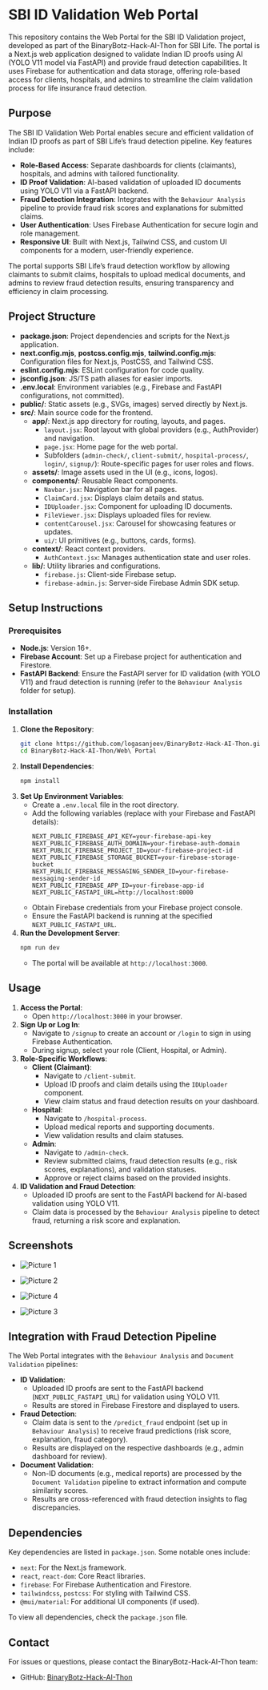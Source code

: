 # SBI ID Validation Web Portal

This repository contains the Web Portal for the SBI ID Validation project, developed as part of the BinaryBotz-Hack-AI-Thon for SBI Life. The portal is a Next.js web application designed to validate Indian ID proofs using AI (YOLO V11 model via FastAPI) and provide fraud detection capabilities. It uses Firebase for authentication and data storage, offering role-based access for clients, hospitals, and admins to streamline the claim validation process for life insurance fraud detection.

## Purpose
The SBI ID Validation Web Portal enables secure and efficient validation of Indian ID proofs as part of SBI Life’s fraud detection pipeline. Key features include:
- **Role-Based Access**: Separate dashboards for clients (claimants), hospitals, and admins with tailored functionality.
- **ID Proof Validation**: AI-based validation of uploaded ID documents using YOLO V11 via a FastAPI backend.
- **Fraud Detection Integration**: Integrates with the `Behaviour Analysis` pipeline to provide fraud risk scores and explanations for submitted claims.
- **User Authentication**: Uses Firebase Authentication for secure login and role management.
- **Responsive UI**: Built with Next.js, Tailwind CSS, and custom UI components for a modern, user-friendly experience.

The portal supports SBI Life’s fraud detection workflow by allowing claimants to submit claims, hospitals to upload medical documents, and admins to review fraud detection results, ensuring transparency and efficiency in claim processing.

## Project Structure
- **package.json**: Project dependencies and scripts for the Next.js application.
- **next.config.mjs**, **postcss.config.mjs**, **tailwind.config.mjs**: Configuration files for Next.js, PostCSS, and Tailwind CSS.
- **eslint.config.mjs**: ESLint configuration for code quality.
- **jsconfig.json**: JS/TS path aliases for easier imports.
- **.env.local**: Environment variables (e.g., Firebase and FastAPI configurations, not committed).
- **public/**: Static assets (e.g., SVGs, images) served directly by Next.js.
- **src/**: Main source code for the frontend.
  - **app/**: Next.js app directory for routing, layouts, and pages.
    - `layout.jsx`: Root layout with global providers (e.g., AuthProvider) and navigation.
    - `page.jsx`: Home page for the web portal.
    - Subfolders (`admin-check/`, `client-submit/`, `hospital-process/`, `login/`, `signup/`): Route-specific pages for user roles and flows.
  - **assets/**: Image assets used in the UI (e.g., icons, logos).
  - **components/**: Reusable React components.
    - `Navbar.jsx`: Navigation bar for all pages.
    - `ClaimCard.jsx`: Displays claim details and status.
    - `IDUploader.jsx`: Component for uploading ID documents.
    - `FileViewer.jsx`: Displays uploaded files for review.
    - `contentCarousel.jsx`: Carousel for showcasing features or updates.
    - `ui/`: UI primitives (e.g., buttons, cards, forms).
  - **context/**: React context providers.
    - `AuthContext.jsx`: Manages authentication state and user roles.
  - **lib/**: Utility libraries and configurations.
    - `firebase.js`: Client-side Firebase setup.
    - `firebase-admin.js`: Server-side Firebase Admin SDK setup.

## Setup Instructions
### Prerequisites
- **Node.js**: Version 16+.
- **Firebase Account**: Set up a Firebase project for authentication and Firestore.
- **FastAPI Backend**: Ensure the FastAPI server for ID validation (with YOLO V11) and fraud detection is running (refer to the `Behaviour Analysis` folder for setup).

### Installation
1. **Clone the Repository**:
   ```bash
   git clone https://github.com/logasanjeev/BinaryBotz-Hack-AI-Thon.git
   cd BinaryBotz-Hack-AI-Thon/Web\ Portal
   ```
2. **Install Dependencies**:
   ```bash
   npm install
   ```
3. **Set Up Environment Variables**:
   - Create a `.env.local` file in the root directory.
   - Add the following variables (replace with your Firebase and FastAPI details):
     ```
     NEXT_PUBLIC_FIREBASE_API_KEY=your-firebase-api-key
     NEXT_PUBLIC_FIREBASE_AUTH_DOMAIN=your-firebase-auth-domain
     NEXT_PUBLIC_FIREBASE_PROJECT_ID=your-firebase-project-id
     NEXT_PUBLIC_FIREBASE_STORAGE_BUCKET=your-firebase-storage-bucket
     NEXT_PUBLIC_FIREBASE_MESSAGING_SENDER_ID=your-firebase-messaging-sender-id
     NEXT_PUBLIC_FIREBASE_APP_ID=your-firebase-app-id
     NEXT_PUBLIC_FASTAPI_URL=http://localhost:8000
     ```
   - Obtain Firebase credentials from your Firebase project console.
   - Ensure the FastAPI backend is running at the specified `NEXT_PUBLIC_FASTAPI_URL`.
4. **Run the Development Server**:
   ```bash
   npm run dev
   ```
   - The portal will be available at `http://localhost:3000`.

## Usage
1. **Access the Portal**:
   - Open `http://localhost:3000` in your browser.
2. **Sign Up or Log In**:
   - Navigate to `/signup` to create an account or `/login` to sign in using Firebase Authentication.
   - During signup, select your role (Client, Hospital, or Admin).
3. **Role-Specific Workflows**:
   - **Client (Claimant)**:
     - Navigate to `/client-submit`.
     - Upload ID proofs and claim details using the `IDUploader` component.
     - View claim status and fraud detection results on your dashboard.
   - **Hospital**:
     - Navigate to `/hospital-process`.
     - Upload medical reports and supporting documents.
     - View validation results and claim statuses.
   - **Admin**:
     - Navigate to `/admin-check`.
     - Review submitted claims, fraud detection results (e.g., risk scores, explanations), and validation statuses.
     - Approve or reject claims based on the provided insights.
4. **ID Validation and Fraud Detection**:
   - Uploaded ID proofs are sent to the FastAPI backend for AI-based validation using YOLO V11.
   - Claim data is processed by the `Behaviour Analysis` pipeline to detect fraud, returning a risk score and explanation.

## Screenshots

- ![Picture 1](screenshots/picture1.png)

- ![Picture 2](screenshots/picture2.png)

- ![Picture 4](screenshots/picture4.png)

- ![Picture 3](screenshots/picture3.png)

## Integration with Fraud Detection Pipeline
The Web Portal integrates with the `Behaviour Analysis` and `Document Validation` pipelines:
- **ID Validation**:
  - Uploaded ID proofs are sent to the FastAPI backend (`NEXT_PUBLIC_FASTAPI_URL`) for validation using YOLO V11.
  - Results are stored in Firebase Firestore and displayed to users.
- **Fraud Detection**:
  - Claim data is sent to the `/predict_fraud` endpoint (set up in `Behaviour Analysis`) to receive fraud predictions (risk score, explanation, fraud category).
  - Results are displayed on the respective dashboards (e.g., admin dashboard for review).
- **Document Validation**:
  - Non-ID documents (e.g., medical reports) are processed by the `Document Validation` pipeline to extract information and compute similarity scores.
  - Results are cross-referenced with fraud detection insights to flag discrepancies.

## Dependencies
Key dependencies are listed in `package.json`. Some notable ones include:
- `next`: For the Next.js framework.
- `react`, `react-dom`: Core React libraries.
- `firebase`: For Firebase Authentication and Firestore.
- `tailwindcss`, `postcss`: For styling with Tailwind CSS.
- `@mui/material`: For additional UI components (if used).

To view all dependencies, check the `package.json` file.

## Contact
For issues or questions, please contact the BinaryBotz-Hack-AI-Thon team:
- GitHub: [BinaryBotz-Hack-AI-Thon](https://github.com/binarybotz/hack-ai-thon)